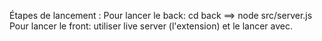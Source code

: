Étapes de lancement :
Pour lancer le back: cd back ==> node src/server.js
Pour lancer le front: utiliser live server (l'extension) et le lancer avec.
